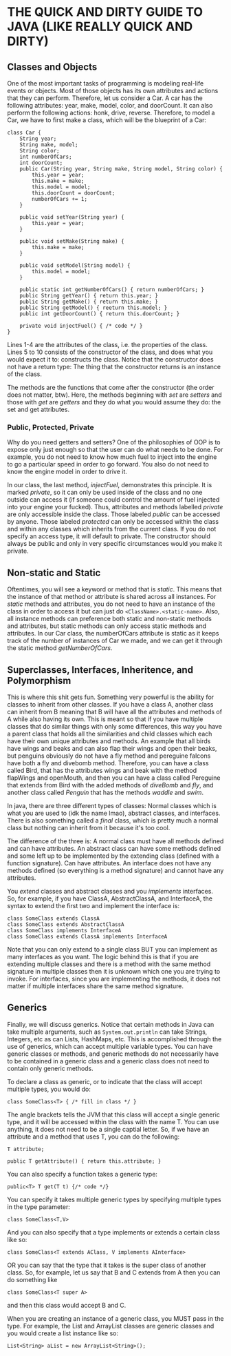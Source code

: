 # THE QUICK AND DIRTY GUIDE TO JAVA (LIKE REALLY QUICK AND DIRTY)
## Classes and Objects
One of the most important tasks of programming is modeling real-life events or objects. Most of those objects
has its own attributes and actions that they can perform. Therefore, let us consider a Car. A car has the following
attributes: year, make, model, color, and doorCount. It can also perform the following actions: honk, drive, reverse.
Therefore, to model a Car, we have to first make a class, which will be the blueprint of a Car:
```
class Car {
    String year;
    String make, model;
    String color;
    int numberOfCars;
    int doorCount;
    public Car(String year, String make, String model, String color) {
        this.year = year;
        this.make = make;
        this.model = model;
        this.doorCount = doorCount;
        numberOfCars += 1;
    }

    public void setYear(String year) {
        this.year = year;
    }

    public void setMake(String make) {
        this.make = make;
    }

    public void setModel(String model) {
        this.model = model;
    }
    
    public static int getNumberOfCars() { return numberOfCars; }
    public String getYear() { return this.year; }
    public String getMake() { return this.make; }
    public String getModel() { reeturn this.model; }
    public int getDoorCount() { return this.doorCount; }

    private void injectFuel() { /* code */ }
}
```

Lines 1-4 are the attributes of the class, i.e. the properties of the class. Lines 5 to 10 consists of the
constructor of the class, and does what you would expect it to: constructs the class. Notice that the
constructor does not have a return type: The thing that the constructor returns is an instance of the
class.

The methods are the functions that come after the constructor (the order does not matter, btw). Here, the
methods beginning with _set_ are _setters_ and those with _get_ are _getters_ and they do what you would
assume they do: the set and get attributes.

### Public, Protected, Private
Why do you need getters and setters? One of the philosophies of OOP is to expose only just enough so that
the user can do what needs to be done. For example, you do not need to know how much fuel to inject into
the engine to go a particular speed in order to go forward. You also do not need to know the engine model
in order to drive it.

In our class, the last method, _injectFuel_, demonstrates this principle. It is marked _private_, so it
can only be used inside of the class and no one outside can access it (if someone could control the amount
of fuel injected into your engine your fucked). Thus, attributes and methods labelled _private_ are only
accessible inside the class. Those labeled _public_ can be accessed by anyone. Those labeled _protected_
can only be accessed within the class and within any classes which inherits from the current class. If you
do not specify an access type, it will default to private. The constructor should always be public and
only in very specific circumstances would you make it private.

## Non-static and Static
Oftentimes, you will see a keyword or method that is _static_. This means that the instance of that method
or attribute is shared across all instances. For _static_ methods and attributes, you do not need to have
an instance of the class in order to access it but can just do ```<ClassName>.<static-name>```. Also, all
instance methods can preference both static and non-static methods and attributes, but static methods can
only access static methods and attributes. In our Car class, the numberOfCars attribute is static as it
keeps track of the number of instances of Car we made, and we can get it through the static method
_getNumberOfCars_.

## Superclasses, Interfaces, Inheritence, and Polymorphism
This is where this shit gets fun. Something very powerful is the ability for classes to inherit from other classes.
If you have a class A, another class can inherit from B meaning that B will have all the attributes and methods
of A while also having its own. This is meant so that if you have multiple classes that do similar things
with only some differences, this way you have a parent class that holds all the similarities and child classes
which each have their own unique attributes and methods. An example that all birds have wings and beaks and can
also flap their wings and open their beaks, but penguins obviously do not have a fly method and pereguine falcons
have both a fly and divebomb method. Therefore, you can have a class called Bird, that has the attributes wings and
beak with the method flapWings and openMouth, and then you can have a class called Pereguine that extends from Bird
with the added methods of _diveBomb_ and _fly_, and another class called _Penguin_ that has the methods _waddle_ and _swim_.

In java, there are three different types of classes: Normal classes which is what you are used to (idk the name lmao),
abstract classes, and interfaces. There is also something called a _final_ class, which is pretty much a normal class
but nothing can inherit from it because it's too cool.

The difference of the three is:
    A normal class must have all methods defined and can have attributes.
    An abstract class can have some methods defined and some left up to be implemented by the extending class
        (defined with a function signature). Can have attributes.
    An interface does not have any methods defined (so everything is a method signature) and cannot have any attributes.

You _extend_ classes and abstract classes and you _implements_ interfaces. So, for example, if you have ClassA, AbstractClassA,
and InterfaceA, the syntax to extend the first two and implement the interface is:

    class SomeClass extends ClassA
    class SomeClass extends AbstractClassA
    class SomeClass implements InterfaceA
    class SomeClass extends ClassA implements InterfaceA

Note that you can only extend to a single class BUT you can implement as many interfaces as you want. The logic
behind this is that if you are extending multiple classes and there is a method with the same method signature
in multiple classes then it is unknown which one you are trying to invoke. For interfaces, since you are implementing
the methods, it does not matter if multiple interfaces share the same method signature.

## Generics
Finally, we will discuss generics. Notice that certain methods in Java can take multiple arguments, such as ```System.out.println```
can take Strings, Integers, etc as can Lists, HashMaps, etc. This is accomplished through the use of generics,
which can accept multiple variable types. You can have generic classes or methods, and generic methods do not necessarily
have to be contained in a generic class and a generic class does not need to contain only generic methods.

To declare a class as generic, or to indicate that the class will accept multiple types, you would do:
```
class SomeClass<T> { /* fill in class */ }
```

The angle brackets tells the JVM that this class will accept a single generic type, and it will be accessed within the class with
the name T. You can use anything, it does not need to be a single captial letter. So, if we have an attribute and a method that uses
T, you can do the following:
```
T attribute;

public T getAttribute() { return this.attribute; }
``` 

You can also specify a function takes a generic type:
```
public<T> T get(T t) {/* code */}
```
You can specify it takes multiple generic types by specifying multiple types in the type parameter:
```
class SomeClass<T,V>
```
And you can also specify that a type implements or extends a certain class like so:
```
class SomeClass<T extends AClass, V implements AInterface>
```
OR you can say that the type that it takes is the super class of another class. So, for example, let us say that B and C extends from A
then you can do something like
```
class SomeClass<T super A>
```
and then this class would accept B and C.

When you are creating an instance of a generic class, you MUST pass in the type. For example, the List and ArrayList classes are generic
classes and you would create a list instance like so:
```
List<String> aList = new ArrayList<String>();
```

